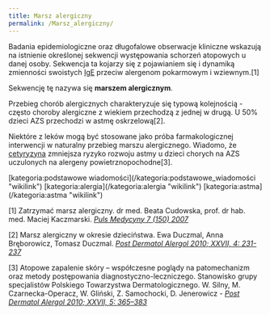 ```yaml
---
title: Marsz alergiczny
permalink: /Marsz_alergiczny/
---
```


Badania epidemiologiczne oraz długofalowe obserwacje kliniczne wskazują na istnienie określonej sekwencji występowania schorzeń atopowych u danej osoby. Sekwencja ta kojarzy się z pojawianiem się i dynamiką zmienności swoistych [IgE](/IgE "wikilink") przeciw alergenom pokarmowym i wziewnym.[1]

Sekwencję tę nazywa się **marszem alergicznym**.

Przebieg chorób alergicznych charakteryzuje się typową kolejnością - często choroby alergiczne z wiekiem przechodzą z jednej w drugą. U 50% dzieci AZS przechodzi w astmę oskrzelową[2].

Niektóre z leków mogą być stosowane jako próba farmakologicznej interwencji w naturalny przebieg marszu alergicznego. Wiadomo, że [cetyryzyna](/cetyryzyna "wikilink") zmniejsza ryzyko rozwoju astmy u dzieci chorych na AZS uczulonych na alergeny powietrznopochodne[3].

<references />
[kategoria:podstawowe wiadomości](/kategoria:podstawowe_wiadomości "wikilink") [kategoria:alergia](/kategoria:alergia "wikilink") [kategoria:astma](/kategoria:astma "wikilink")

[1] Zatrzymać marsz alergiczny. dr med. Beata Cudowska, prof. dr hab. med. Maciej Kaczmarski. *[Puls Medycyny 7 (150) 2007](http://www.pulsmedycyny.com.pl/index/archiwum/8004,zatrzyma%C4%87,marsz,alergiczny.html)*

[2] Marsz alergiczny w okresie dzieciństwa. Ewa Duczmal, Anna Bręborowicz, Tomasz Duczmal. *[Post Dermatol Alergol 2010; XXVII, 4: 231-237](http://www.termedia.pl/Czasopismo/Postepy_Dermatologii_i_nbsp_Alergologii-7/Streszczenie-15259)*

[3] Atopowe zapalenie skóry – współczesne poglądy na patomechanizm oraz metody postępowania diagnostyczno-leczniczego. Stanowisko grupy specjalistów Polskiego Towarzystwa Dermatologicznego. W. Silny, M. Czarnecka-Operacz, W. Gliński, Z. Samochocki, D. Jenerowicz - *[Post Dermatol Alergol 2010; XXVII, 5: 365–383](http://www.termedia.pl/Artykul-specjalny-Atopowe-zapalenie-skory-wspolczesne-poglady-na-patomechanizm-oraz-metody-postepowania-diagnostyczno-leczniczego-Stanowisko-grupy-specjalistow-Polskiego-Towarzystwa-Dermatologicznego,7,15662,1,0.html)*